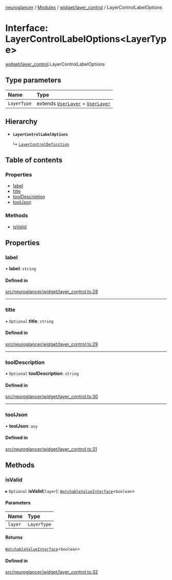 [neuroglancer](../README.md) / [Modules](../modules.md) / [widget/layer\_control](../modules/widget_layer_control.md) / LayerControlLabelOptions

# Interface: LayerControlLabelOptions<LayerType\>

[widget/layer_control](../modules/widget_layer_control.md).LayerControlLabelOptions

## Type parameters

| Name | Type |
| :------ | :------ |
| `LayerType` | extends [`UserLayer`](../classes/annotation_annotation_layer_state._internal_.UserLayer.md) = [`UserLayer`](../classes/annotation_annotation_layer_state._internal_.UserLayer.md) |

## Hierarchy

- **`LayerControlLabelOptions`**

  ↳ [`LayerControlDefinition`](widget_layer_control.LayerControlDefinition.md)

## Table of contents

### Properties

- [label](widget_layer_control.LayerControlLabelOptions.md#label)
- [title](widget_layer_control.LayerControlLabelOptions.md#title)
- [toolDescription](widget_layer_control.LayerControlLabelOptions.md#tooldescription)
- [toolJson](widget_layer_control.LayerControlLabelOptions.md#tooljson)

### Methods

- [isValid](widget_layer_control.LayerControlLabelOptions.md#isvalid)

## Properties

### label

• **label**: `string`

#### Defined in

[src/neuroglancer/widget/layer_control.ts:28](https://github.com/ActiveBrainAtlas2/neuroglancer/blob/1beb5d34/src/neuroglancer/widget/layer_control.ts#L28)

___

### title

• `Optional` **title**: `string`

#### Defined in

[src/neuroglancer/widget/layer_control.ts:29](https://github.com/ActiveBrainAtlas2/neuroglancer/blob/1beb5d34/src/neuroglancer/widget/layer_control.ts#L29)

___

### toolDescription

• `Optional` **toolDescription**: `string`

#### Defined in

[src/neuroglancer/widget/layer_control.ts:30](https://github.com/ActiveBrainAtlas2/neuroglancer/blob/1beb5d34/src/neuroglancer/widget/layer_control.ts#L30)

___

### toolJson

• **toolJson**: `any`

#### Defined in

[src/neuroglancer/widget/layer_control.ts:31](https://github.com/ActiveBrainAtlas2/neuroglancer/blob/1beb5d34/src/neuroglancer/widget/layer_control.ts#L31)

## Methods

### isValid

▸ `Optional` **isValid**(`layer`): [`WatchableValueInterface`](annotation_annotation_layer_state._internal_.WatchableValueInterface.md)<`boolean`\>

#### Parameters

| Name | Type |
| :------ | :------ |
| `layer` | `LayerType` |

#### Returns

[`WatchableValueInterface`](annotation_annotation_layer_state._internal_.WatchableValueInterface.md)<`boolean`\>

#### Defined in

[src/neuroglancer/widget/layer_control.ts:32](https://github.com/ActiveBrainAtlas2/neuroglancer/blob/1beb5d34/src/neuroglancer/widget/layer_control.ts#L32)
